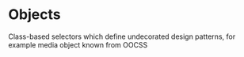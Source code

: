 # Objects

Class-based selectors which define undecorated design patterns, for example media object known from OOCSS
